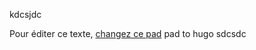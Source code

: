 kdcsjdc

Pour éditer ce texte, [changez ce pad](https://pad.lamyne.org/GENEPI_2022_BacaSable?both)
pad to hugo
sdcsdc